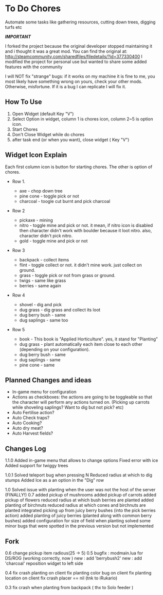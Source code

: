 To Do Chores
===================
Automate some tasks like gathering resources, cutting down trees, digging turfs etc

***IMPORTANT***

I forked the project because the original developer stopped maintaining it and i thought it was a great mod.
You can find the original at:
http://steamcommunity.com/sharedfiles/filedetails/?id=377330400
I modified the project for personal use but wanted to share some added features with the community

I will NOT fix "strange" bugs: if it works on my machine it is fine to me, you most likely have something wrong on yours, check your other mods. Otherwise, misfortune.
If it is a bug I can replicate I will fix it.


How To Use
----------------------
1. Open Widget (default Key "V") 
2. Select Option
 in widget, column 1 is chores icon, column 2~5 is option icon. 
3. Start Chores
4. Don't Close Widget while do chores
5. after task end (or when you want), close widget ( Key "V") 
 
Widget Icon Explain
-----------------------------
Each first column icon is button for starting chores.
The other is option of chores.

* Row 1. 
  * axe - chop down tree
  * pine cone - toggle pick or not
  * charcoal - toogle cut burnt and pick charcoal

* Row 2
  * pickaxe - mining
  * nitro - toggle mine and pick or not. it mean, if nitro icon is disabled then character didn't work with boulder because it loot nitro. also, character didn't pick nitro.
  * gold - toggle mine and pick or not

* Row 3
  * backpack - collect items
  * flint - toggle collect or not. it didn't mine work. just collect on ground.
  * grass - toggle pick or not from grass or ground.
  * twigs - same like grass
  * berries - same again

* Row 4
  * shovel - dig and pick
  * dug grass - dig grass and collect its loot
  * dug berry bush - same
  * dug saplings - same too

* Row 5
  * book - This book is "Applied Horticulture". yes, it stand for "Planting"
  * dug grass - plant automatically each item close to each other (depending on your configuration). 
  * dug berry bush - same
  * dug saplings - same 
  * pine cone - same 

Planned Changes and ideas
------------------------
* In-game menu for configuration
* Actions as checkboxes: the actions are going to be toggleable so that the character will perform any actions turned on. (Picking up carrots while shoveling saplings? Want to dig but not pick? etc)
* Auto Fertilise action?
* Auto Check traps?
* Auto Cooking?
* Auto dry meat?
* Auto Harvest fields?

Changes Log
------------------------
1.1.0
	Added in-game menu that allows to change options
	Fixed error with ice
	Added support for twiggy trees
	
1.0.1
	Solved teleport bug when pressing N
	Reduced radius at which to dig stumps
	Added Ice as a an option in the "Dig" row
	
1.0
	Solved issue with planting when the user was not the host of the server (FINALLY!)
0.7
	added pickup of mushrooms
	added pickup of carrots
	added pickup of flowers
	reduced radius at which bush berries are planted
	added planting of birchnuts
	reduced radius at which cones and birchnuts are planted
	integrated picking up from juicy berry bushes (into the pick berries action)
	added planting of juicy berries (planted along with common berry bushes)
	added configuration for size of field when planting
	solved some minor bugs that were spotted in the previous version but not implemented
  

Fork
------------------------
0.6
	change pickup item radious(25 -> 5)
0.5
	bugfix : modmain.lua for DS/ROG (working correctly, now ) 
	new : add 'berrybush2'
	new : add 'charcoal'
	reposition widget to left side

0.4
	fix crash planting on client
	fix planting color bug on client
	fix planting location on client
	fix crash placer == nil (tnk to iRukario)

0.3 
	fix crash when planting from backpack  ( thx to Solo feeder )


